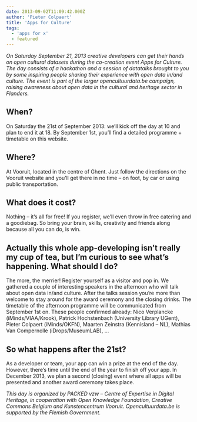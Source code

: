 ```yaml
---
date: 2013-09-02T11:09:42.000Z
author: 'Pieter Colpaert'
title: 'Apps for Culture'
tags:
  - 'apps for x'
  - featured
---
```


_On Saturday September 21, 2013 creative developers can get their hands on open cultural datasets during the co-creation event Apps for Culture. The day consists of a hackathon and a session of datatalks brought to you by some inspiring people sharing their experience with open data in/and culture. The event is part of the larger opencultuurdata.be campaign, raising awareness about open data in the cultural and heritage sector in Flanders._

## When?

On Saturday the 21st of September 2013: we’ll kick off the day at 10 and plan to end it at 18. By September 1st, you’ll find a detailed programme + timetable on this website.

## Where?

At Vooruit, located in the centre of Ghent. Just follow the directions on the Vooruit website and you’ll get there in no time – on foot, by car or using public transportation.

## What does it cost?

Nothing – it’s all for free! If you register, we’ll even throw in free catering and a goodiebag. So bring your brain, skills, creativity and friends along because all you can do, is win.

## Actually this whole app-developing isn’t really my cup of tea, but I’m curious to see what’s happening. What should I do?

The more, the merrier! Register yourself as a visitor and pop in. We gathered a couple of interesting speakers in the afternoon who will talk about open data in/and culture. After the talks session you’re more than welcome to stay around for the award ceremony and the closing drinks. The timetable of the afternoon programme will be communicated from September 1st on. These people confirmed already: Nico Verplancke (iMinds/VIAA/Krook), Patrick Hochstenbach (University Library UGent), Pieter Colpaert (iMinds/OKFN), Maarten Zeinstra (Kennisland – NL), Mathias Van Compernolle (iDrops/MuseumLAB), …

## So what happens after the 21st?

As a developer or team, your app can win a prize at the end of the day. However, there’s time until the end of the year to finish off your app. In December 2013, we plan a second (closing) event where all apps will be presented and another award ceremony takes place.

_This day is organized by PACKED vzw – Centre of Expertise in Digital Heritage, in cooperation with Open Knowledge Foundation, Creative Commons Belgium and Kunstencentrum Vooruit. Opencultuurdata.be is supported by the Flemish Government._
